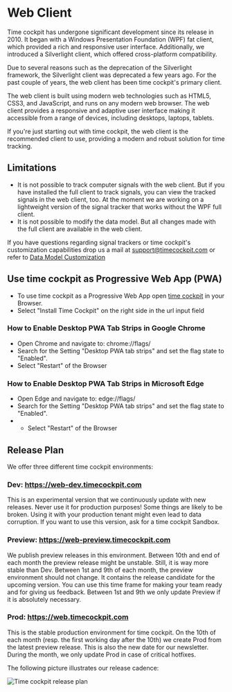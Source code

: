 # Web Client

Time cockpit has undergone significant development since its release in 2010. It began with a Windows Presentation Foundation (WPF) fat client, which provided a rich and responsive user interface. Additionally, we introduced a Silverlight client, which offered cross-platform compatibility.

Due to several reasons such as the deprecation of the Silverlight framework, the Silverlight client was deprecated a few years ago. For the past couple of years, the web client has been time cockpit's primary client.

The web client is built using modern web technologies such as HTML5, CSS3, and JavaScript, and runs on any modern web browser. The web client provides a responsive and adaptive user interface making it accessible from a range of devices, including desktops, laptops, tablets.

If you're just starting out with time cockpit, the web client is the recommended client to use, providing a modern and robust solution for time tracking.

## Limitations

- It is not possible to track computer signals with the web client. But if you have installed the full client to track signals, you can view the tracked signals in the web client, too. At the moment we are working on a lightweight version of the signal tracker that works without the WPF full client.
- It is not possible to modify the data model. But all changes made with the full client are available in the web client.

If you have questions regarding signal trackers or time cockpit's customization capabilities drop us a mail at [support@timecockpit.com](support@timecockpit.com) or refer to [Data Model Customization](~/doc/data-model-customization/overview.md)


## Use time cockpit as Progressive Web App (PWA)

- To use time cockpit as a Progressive Web App open [time cockpit](https://web.timecockpit.com) in your Browser.
- Select "Install Time Cockpit" on the right side in the url input field


### How to Enable Desktop PWA Tab Strips in Google Chrome
- Open Chrome and navigate to: chrome://flags/
- Search for the Setting "Desktop PWA tab strips" and set the flag state to "Enabled".
- Select "Restart" of the Browser

### How to Enable Desktop PWA Tab Strips in Microsoft Edge
- Open Edge and navigate to: edge://flags/
- Search for the Setting "Desktop PWA tab strips" and set the flag state to "Enabled".
- - Select "Restart" of the Browser



## Release Plan

We offer three different time cockpit environments:

### Dev: <https://web-dev.timecockpit.com>

This is an experimental version that we continuously update with new releases. Never use it for production purposes! Some things are likely to be broken. Using it with your production tenant might even lead to data corruption. If you want to use this version, ask for a time cockpit Sandbox.

### Preview: <https://web-preview.timecockpit.com>

We publish preview releases in this environment. Between 10th and end of each month the preview release might be unstable. Still, it is way more stable than Dev. Between 1st and 9th of each month, the preview environment should not change. It contains the release candidate for the upcoming version. You can use this time frame for making your team ready and for giving us feedback. Between 1st and 9th we only update Preview if it is absolutely necessary. 

### Prod: <https://web.timecockpit.com>

This is the stable production environment for time cockpit. On the 10th of each month (resp. the first working day after the 10th) we create Prod from the latest preview release. This is also the new date for our newsletter. During the month, we only update Prod in case of critical hotfixes.

The following picture illustrates our release cadence:

![Time cockpit release plan](images/tc-release-plan.png "Time cockpit release plan")
